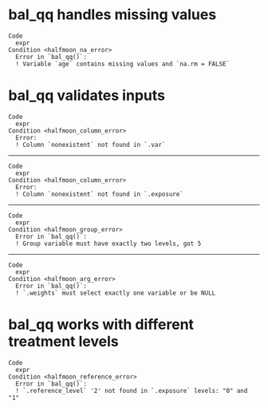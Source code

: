 # bal_qq handles missing values

    Code
      expr
    Condition <halfmoon_na_error>
      Error in `bal_qq()`:
      ! Variable `age` contains missing values and `na.rm = FALSE`

# bal_qq validates inputs

    Code
      expr
    Condition <halfmoon_column_error>
      Error:
      ! Column `nonexistent` not found in `.var`

---

    Code
      expr
    Condition <halfmoon_column_error>
      Error:
      ! Column `nonexistent` not found in `.exposure`

---

    Code
      expr
    Condition <halfmoon_group_error>
      Error in `bal_qq()`:
      ! Group variable must have exactly two levels, got 5

---

    Code
      expr
    Condition <halfmoon_arg_error>
      Error in `bal_qq()`:
      ! `.weights` must select exactly one variable or be NULL

# bal_qq works with different treatment levels

    Code
      expr
    Condition <halfmoon_reference_error>
      Error in `bal_qq()`:
      ! `.reference_level` '2' not found in `.exposure` levels: "0" and "1"

